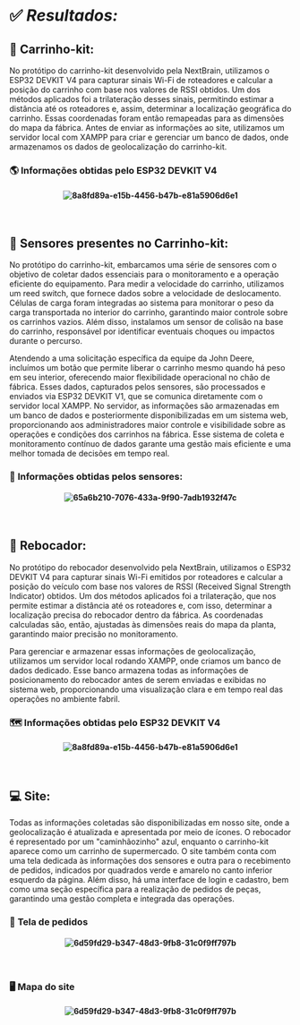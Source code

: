 # :white_check_mark: *Resultados:* 

## 🛒  **Carrinho-kit:**
No protótipo do carrinho-kit desenvolvido pela NextBrain, utilizamos o ESP32 DEVKIT V4 para capturar sinais Wi-Fi de roteadores e calcular a posição do carrinho com base nos valores de RSSI obtidos. Um dos métodos aplicados foi a trilateração desses sinais, permitindo estimar a distância até os roteadores e, assim, determinar a localização geográfica do carrinho. Essas coordenadas foram então remapeadas para as dimensões do mapa da fábrica. Antes de enviar as informações ao site, utilizamos um servidor local com XAMPP para criar e gerenciar um banco de dados, onde armazenamos os dados de geolocalização do carrinho-kit.

### 🌎 **Informações obtidas pelo ESP32 DEVKIT V4**
<h4 align="center"> 
  
![8a8fd89a-e15b-4456-b47b-e81a5906d6e1](https://github.com/user-attachments/assets/eaa6ac19-0818-4357-801a-21d5222199c6)
</h4>
<br>

## 🛒  **Sensores presentes no Carrinho-kit:**
No protótipo do carrinho-kit, embarcamos uma série de sensores com o objetivo de coletar dados essenciais para o monitoramento e a operação eficiente do equipamento. Para medir a velocidade do carrinho, utilizamos um reed switch, que fornece dados sobre a velocidade de deslocamento. Células de carga foram integradas ao sistema para monitorar o peso da carga transportada no interior do carrinho, garantindo maior controle sobre os carrinhos vazios. Além disso, instalamos um sensor de colisão na base do carrinho, responsável por identificar eventuais choques ou impactos durante o percurso.

Atendendo a uma solicitação específica da equipe da John Deere, incluímos um botão que permite liberar o carrinho mesmo quando há peso em seu interior, oferecendo maior flexibilidade operacional no chão de fábrica. Esses dados, capturados pelos sensores, são processados e enviados via ESP32 DEVKIT V1, que se comunica diretamente com o servidor local XAMPP. No servidor, as informações são armazenadas em um banco de dados e posteriormente disponibilizadas em um sistema web, proporcionando aos administradores maior controle e visibilidade sobre as operações e condições dos carrinhos na fábrica. Esse sistema de coleta e monitoramento contínuo de dados garante uma gestão mais eficiente e uma melhor tomada de decisões em tempo real.

### 🤖 **Informações obtidas pelos sensores:**
<h4 align="center"> 
  
![65a6b210-7076-433a-9f90-7adb1932f47c](https://github.com/user-attachments/assets/92dfa2b7-845e-47f8-8f2a-4910d07ae0f0)

</h4>
<br>

## 🚜  **Rebocador:**
No protótipo do rebocador desenvolvido pela NextBrain, utilizamos o ESP32 DEVKIT V4 para capturar sinais Wi-Fi emitidos por roteadores e calcular a posição do veículo com base nos valores de RSSI (Received Signal Strength Indicator) obtidos. Um dos métodos aplicados foi a trilateração, que nos permite estimar a distância até os roteadores e, com isso, determinar a localização precisa do rebocador dentro da fábrica. As coordenadas calculadas são, então, ajustadas às dimensões reais do mapa da planta, garantindo maior precisão no monitoramento.

Para gerenciar e armazenar essas informações de geolocalização, utilizamos um servidor local rodando XAMPP, onde criamos um banco de dados dedicado. Esse banco armazena todas as informações de posicionamento do rebocador antes de serem enviadas e exibidas no sistema web, proporcionando uma visualização clara e em tempo real das operações no ambiente fabril.

### 🗺️ **Informações obtidas pelo ESP32 DEVKIT V4**
<h4 align="center"> 
  
![8a8fd89a-e15b-4456-b47b-e81a5906d6e1](https://github.com/user-attachments/assets/0797bdfa-2582-4969-bf12-a98a0df89456)
</h4>
<br>

## 💻  **Site:**
Todas as informações coletadas são disponibilizadas em nosso site, onde a geolocalização é atualizada e apresentada por meio de ícones. O rebocador é representado por um "caminhãozinho" azul, enquanto o carrinho-kit aparece como um carrinho de supermercado. O site também conta com uma tela dedicada às informações dos sensores e outra para o recebimento de pedidos, indicados por quadrados verde e amarelo no canto inferior esquerdo da página. Além disso, há uma interface de login e cadastro, bem como uma seção específica para a realização de pedidos de peças, garantindo uma gestão completa e integrada das operações.

### :scroll: **Tela de pedidos**
<h4 align="center"> 
  
![6d59fd29-b347-48d3-9fb8-31c0f9ff797b](https://github.com/user-attachments/assets/aff6cb8a-4e9d-4ace-a6d5-df6f8fd5f1bf)
</h4>
<br>

### 🖥️ **Mapa do site**
<h4 align="center"> 
  
![6d59fd29-b347-48d3-9fb8-31c0f9ff797b](https://github.com/user-attachments/assets/aff6cb8a-4e9d-4ace-a6d5-df6f8fd5f1bf)
</h4>
<br>
